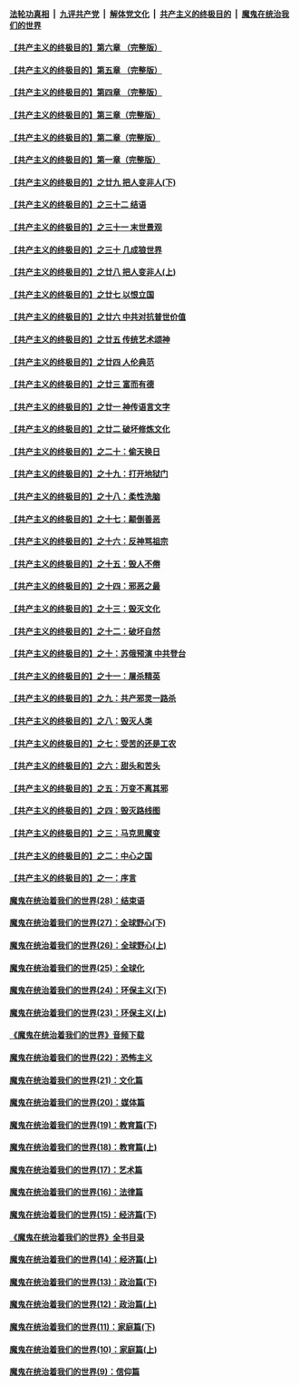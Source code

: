 ####  [法轮功真相](../../../../basic/blob/master/README.md?t=06120701) &nbsp;|&nbsp; [九评共产党](../../../../9ping.md/blob/master/README.md?t=06120701) &nbsp;|&nbsp; [解体党文化](../../../../jtdwh.md/blob/master/README.md?t=06120701)  &nbsp;|&nbsp; [共产主义的终极目的](../../../../gczydzjmd.md/blob/master/README.md?t=06120701) &nbsp;|&nbsp; [魔鬼在统治我们的世界](../../../../mgztzwmdsj.md/blob/master/README.md?t=06120701) 

#### [【共产主义的终极目的】第六章 （完整版）](../pages/nsc422/n11428913.md?t=06120701) 

#### [【共产主义的终极目的】第五章 （完整版）](../pages/nsc422/n11428912.md?t=06120701) 

#### [【共产主义的终极目的】第四章 （完整版）](../pages/nsc422/n11428907.md?t=06120701) 

#### [【共产主义的终极目的】第三章（完整版）](../pages/nsc422/n11428848.md?t=06120701) 

#### [【共产主义的终极目的】第二章（完整版）](../pages/nsc422/n11428831.md?t=06120701) 

#### [【共产主义的终极目的】第一章（完整版）](../pages/nsc422/n11417651.md?t=06120701) 

#### [【共产主义的终极目的】之廿九 把人变非人(下)](../pages/nsc422/n11344140.md?t=06120701) 

#### [【共产主义的终极目的】之三十二 结语](../pages/nsc422/n11360535.md?t=06120701) 

#### [【共产主义的终极目的】之三十一 末世景观](../pages/nsc422/n11351129.md?t=06120701) 

#### [【共产主义的终极目的】之三十 几成狼世界](../pages/nsc422/n11348280.md?t=06120701) 

#### [【共产主义的终极目的】之廿八 把人变非人(上)](../pages/nsc422/n11340492.md?t=06120701) 

#### [【共产主义的终极目的】之廿七 以恨立国](../pages/nsc422/n11336944.md?t=06120701) 

#### [【共产主义的终极目的】之廿六 中共对抗普世价值](../pages/nsc422/n11324785.md?t=06120701) 

#### [【共产主义的终极目的】之廿五 传统艺术颂神](../pages/nsc422/n11296396.md?t=06120701) 

#### [【共产主义的终极目的】之廿四 人伦典范](../pages/nsc422/n11296397.md?t=06120701) 

#### [【共产主义的终极目的】之廿三 富而有德](../pages/nsc422/n11283598.md?t=06120701) 

#### [【共产主义的终极目的】之廿一 神传语言文字](../pages/nsc422/n11263265.md?t=06120701) 

#### [【共产主义的终极目的】之廿二 破坏修炼文化](../pages/nsc422/n11245728.md?t=06120701) 

#### [【共产主义的终极目的】之二十：偷天换日](../pages/nsc422/n11238846.md?t=06120701) 

#### [【共产主义的终极目的】之十九：打开地狱门](../pages/nsc422/n11206376.md?t=06120701) 

#### [【共产主义的终极目的】之十八：柔性洗脑](../pages/nsc422/n11199994.md?t=06120701) 

#### [【共产主义的终极目的】之十七：颠倒善恶](../pages/nsc422/n11179782.md?t=06120701) 

#### [【共产主义的终极目的】之十六：反神骂祖宗](../pages/nsc422/n11166798.md?t=06120701) 

#### [【共产主义的终极目的】之十五：毁人不倦](../pages/nsc422/n11166792.md?t=06120701) 

#### [【共产主义的终极目的】之十四：邪恶之最](../pages/nsc422/n11150249.md?t=06120701) 

#### [【共产主义的终极目的】之十三：毁灭文化](../pages/nsc422/n11135227.md?t=06120701) 

#### [【共产主义的终极目的】之十二：破坏自然](../pages/nsc422/n11135214.md?t=06120701) 

#### [【共产主义的终极目的】之十：苏俄预演 中共登台](../pages/nsc422/n11118424.md?t=06120701) 

#### [【共产主义的终极目的】之十一：屠杀精英](../pages/nsc422/n11118442.md?t=06120701) 

#### [【共产主义的终极目的】之九：共产邪灵一路杀](../pages/nsc422/n11114139.md?t=06120701) 

#### [【共产主义的终极目的】之八：毁灭人类](../pages/nsc422/n11108503.md?t=06120701) 

#### [【共产主义的终极目的】之七：受苦的还是工农](../pages/nsc422/n11101809.md?t=06120701) 

#### [【共产主义的终极目的】之六：甜头和苦头](../pages/nsc422/n11096971.md?t=06120701) 

#### [【共产主义的终极目的】之五：万变不离其邪](../pages/nsc422/n11091285.md?t=06120701) 

#### [【共产主义的终极目的】之四：毁灭路线图](../pages/nsc422/n11086284.md?t=06120701) 

#### [【共产主义的终极目的】之三：马克思魔变](../pages/nsc422/n11061941.md?t=06120701) 

#### [【共产主义的终极目的】之二：中心之国](../pages/nsc422/n11047728.md?t=06120701) 

#### [【共产主义的终极目的】之一：序言](../pages/nsc422/n11086077.md?t=06120701) 

#### [魔鬼在统治着我们的世界(28)：结束语](../pages/nsc422/n10936246.md?t=06120701) 

#### [魔鬼在统治着我们的世界(27)：全球野心(下)](../pages/nsc422/n10928319.md?t=06120701) 

#### [魔鬼在统治着我们的世界(26)：全球野心(上)](../pages/nsc422/n10900318.md?t=06120701) 

#### [魔鬼在统治着我们的世界(25)：全球化](../pages/nsc422/n10788205.md?t=06120701) 

#### [魔鬼在统治着我们的世界(24)：环保主义(下)](../pages/nsc422/n10695307.md?t=06120701) 

#### [魔鬼在统治着我们的世界(23)：环保主义(上)](../pages/nsc422/n10688613.md?t=06120701) 

#### [《魔鬼在统治着我们的世界》音频下载](../pages/nsc422/n10635553.md?t=06120701) 

#### [魔鬼在统治着我们的世界(22)：恐怖主义](../pages/nsc422/n10614727.md?t=06120701) 

#### [魔鬼在统治着我们的世界(21)：文化篇](../pages/nsc422/n10597706.md?t=06120701) 

#### [魔鬼在统治着我们的世界(20)：媒体篇](../pages/nsc422/n10586579.md?t=06120701) 

#### [魔鬼在统治着我们的世界(19)：教育篇(下)](../pages/nsc422/n10564808.md?t=06120701) 

#### [魔鬼在统治着我们的世界(18)：教育篇(上)](../pages/nsc422/n10526970.md?t=06120701) 

#### [魔鬼在统治着我们的世界(17)：艺术篇](../pages/nsc422/n10499093.md?t=06120701) 

#### [魔鬼在统治着我们的世界(16)：法律篇](../pages/nsc422/n10485969.md?t=06120701) 

#### [魔鬼在统治着我们的世界(15)：经济篇(下)](../pages/nsc422/n10469975.md?t=06120701) 

#### [《魔鬼在统治着我们的世界》全书目录](../pages/nsc422/n10464261.md?t=06120701) 

#### [魔鬼在统治着我们的世界(14)：经济篇(上)](../pages/nsc422/n10457370.md?t=06120701) 

#### [魔鬼在统治着我们的世界(13)：政治篇(下)](../pages/nsc422/n10448270.md?t=06120701) 

#### [魔鬼在统治着我们的世界(12)：政治篇(上)](../pages/nsc422/n10444576.md?t=06120701) 

#### [魔鬼在统治着我们的世界(11)：家庭篇(下)](../pages/nsc422/n10440961.md?t=06120701) 

#### [魔鬼在统治着我们的世界(10)：家庭篇(上)](../pages/nsc422/n10435448.md?t=06120701) 

#### [魔鬼在统治着我们的世界(9)：信仰篇](../pages/nsc422/n10432159.md?t=06120701) 

